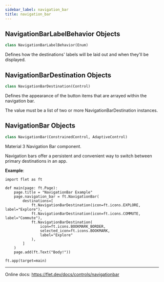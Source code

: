 ```yaml
---
sidebar_label: navigation_bar
title: navigation_bar
---
```


## NavigationBarLabelBehavior Objects

```python
class NavigationBarLabelBehavior(Enum)
```

Defines how the destinations&#x27; labels will be laid out and when they&#x27;ll be displayed.

## NavigationBarDestination Objects

```python
class NavigationBarDestination(Control)
```

Defines the appearance of the button items that are arrayed within the navigation bar.

The value must be a list of two or more NavigationBarDestination instances.

## NavigationBar Objects

```python
class NavigationBar(ConstrainedControl, AdaptiveControl)
```

Material 3 Navigation Bar component.

Navigation bars offer a persistent and convenient way to switch between primary destinations in an app.

**Example**:

  
```
import flet as ft

def main(page: ft.Page):
    page.title = "NavigationBar Example"
    page.navigation_bar = ft.NavigationBar(
        destinations=[
            ft.NavigationBarDestination(icon=ft.icons.EXPLORE, label="Explore"),
            ft.NavigationBarDestination(icon=ft.icons.COMMUTE, label="Commute"),
            ft.NavigationBarDestination(
                icon=ft.icons.BOOKMARK_BORDER,
                selected_icon=ft.icons.BOOKMARK,
                label="Explore"
            ),
        ]
    )
    page.add(ft.Text("Body!"))

ft.app(target=main)
```
  
  -----
  
  Online docs: https://flet.dev/docs/controls/navigationbar

